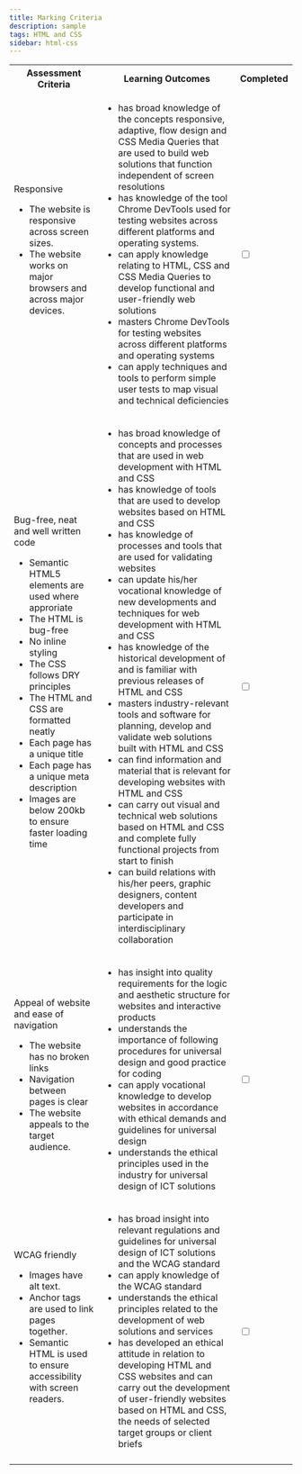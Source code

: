 ```yaml
---
title: Marking Criteria
description: sample
tags: HTML and CSS
sidebar: html-css
---
```


<table style="max-width: 100%">
  <tr>
    <th>Assessment Criteria</th>
    <th>Learning Outcomes</th>
    <th>Completed</th>
  </tr>
  <tr>
    <td>Responsive
      <ul>
        <li>The website is responsive across screen sizes.</li>
        <li>The website works on major browsers and across major devices.</li>
      </ul>
    </td>
    <td>
      <ul>
        <li>has broad knowledge of the concepts responsive, adaptive, flow design and CSS Media Queries that are used to build web solutions that function independent of screen resolutions </li>
        <li>has knowledge of the tool Chrome DevTools used for testing websites across different platforms and operating systems. </li>
        <li>can apply knowledge relating to HTML, CSS and CSS Media Queries to develop functional and user-friendly web solutions </li>
        <li>masters Chrome DevTools for testing websites across different platforms and operating systems </li>
        <li>can apply techniques and tools to perform simple user tests to map visual and technical deficiencies </li>
      </ul>
    </td>
    <td>
      <input type="checkbox">
    </td>
  </tr>
  <tr>
    <td>Bug-free, neat and well written code
      <ul>
        <li>Semantic HTML5 elements are used where approriate</li>
        <li>The HTML is bug-free</li>
        <li>No inline styling</li>
        <li>The CSS follows DRY principles</li>
        <li>The HTML and CSS are formatted neatly</li>
        <li>Each page has a unique title</li>
        <li>Each page has a unique meta description</li>
        <li>Images are below 200kb to ensure faster loading time</li>
      </ul>
    </td>
    <td>
      <ul>
        <li>has broad knowledge of concepts and processes that are used in web development with HTML and CSS </li>
        <li>has knowledge of tools that are used to develop websites based on HTML and CSS </li>
        <li>has knowledge of processes and tools that are used for validating websites </li>
        <li>can update his/her vocational knowledge of new developments and techniques for web development with HTML and CSS </li>
        <li>has knowledge of the historical development of and is familiar with previous releases of HTML and CSS </li>
        <li>masters industry-relevant tools and software for planning, develop and validate web solutions built with HTML and CSS </li>
        <li>can find information and material that is relevant for developing websites with HTML and CSS</li>
        <li>can carry out visual and technical web solutions based on HTML and CSS and complete fully functional projects from start to finish </li>
        <li>can build relations with his/her peers, graphic designers, content developers and participate in interdisciplinary collaboration </li>
      </ul>
    </td>
    <td>
      <input type="checkbox">
    </td>
  </tr>
  <tr>
    <td>Appeal of website and ease of navigation
      <ul>
        <li>The website has no broken links</li>
        <li>Navigation between pages is clear</li>
        <li>The website appeals to the target audience.</li>
      </ul>
    </td>
    <td>
      <ul>
        <li>has insight into quality requirements for the logic and aesthetic structure for websites and interactive products </li>
        <li>understands the importance of following procedures for universal design and good practice for coding </li>
        <li>can apply vocational knowledge to develop websites in accordance with ethical demands and guidelines for universal design </li>
        <li>understands the ethical principles used in the industry for universal design of ICT solutions </li>
      </ul>
    </td>
    <td>
      <input type="checkbox">
    </td>
  </tr>
  <tr>
    <td>WCAG friendly
      <ul>
        <li>Images have alt text.</li>
        <li>Anchor tags are used to link pages together.</li>
        <li>Semantic HTML is used to ensure accessibility with screen readers.</li>
      </ul>
    </td>
    <td>
      <ul>
        <li>has broad insight into relevant regulations and guidelines for universal design of ICT solutions and the WCAG standard </li>
        <li>can apply knowledge of the WCAG standard </li>
        <li>understands the ethical principles related to the development of web solutions and services </li>
        <li>has developed an ethical attitude in relation to developing HTML and CSS websites and can carry out the development of user-friendly websites based on HTML and CSS, the needs of selected target groups or client briefs</li>
      </ul>
    </td>
    <td>
      <input type="checkbox">
    </td>
  </tr>
   <tr>
    <td colspan="2">
    </td>
    <td class="grade">
    </td>
  </tr>
</table>

<script>
  const checkboxes = document.querySelectorAll("input[type='checkbox']");
  const grade = document.querySelector(".grade");
  let criteriaPassed = 0;
  checkboxes.forEach(item => item.onclick = function(e){
    if(e.target.checked === true){
      criteriaPassed++;
      if(criteriaPassed === checkboxes.length){
        grade.innerHTML = "Passed";
      }
    }
    else {
      criteriaPassed--;
      grade.innerHTML = "";
    }
  })
</script>
